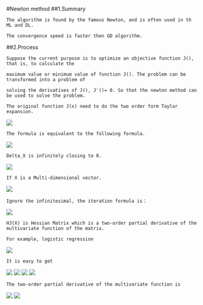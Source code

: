 #Newton method
##1.Summary
    
    The algorithm is found by the famous Newton, and is often used in th ML and DL.
    
    The convergence speed is faster then GD algorithm.
    
    
##2.Process
    
    Suppose the current purpose is to optimize an objective function J(), that is, to calculate the 
    
    maximum value or minimum value of function J(). The problem can be transformed into a problem of 
    
    solving the derivatives of J(), J'()= 0. So that the newton method can be used to solve the problem.
    
    The original function J(x) need to do the two order form Taylor expansion.
    
<img src="http://chart.googleapis.com/chart?cht=tx&chl=J(x%2B%5CDelta%20x)%3DJ(x)%2BJ'(x)%5CDelta%20x%2B%5Cfrac%7B1%7D%7B2%7DJ''(x)%5CDelta%20x%5E%7B2%7D" style="border:none;" />
    
    The formula is equivalent to the following formula.

<img src="http://chart.googleapis.com/chart?cht=tx&chl=J'(x)%2B%5Cfrac%7B1%7D%7B2%7DJ''(x)%5CDelta%20x%3D0" style="border:none;" />

    Delta_X is infinitely closing to 0.
    
<img src="http://chart.googleapis.com/chart?cht=tx&chl=J'(x)%2BJ''(x)%5CDelta%20x%3D0%5C%5C%0A%5CDelta%20x%3D-%5Cfrac%7BJ'(x)%7D%7BJ''(x)%7D" style="border:none;" />

    If X is a Multi-dimensional vector.
    
<img src="http://chart.googleapis.com/chart?cht=tx&chl=J(X)%3DJ(X_%7B0%7D)%2B(X-X_%7B0%7D)%5E%7BT%7D%5Cnabla%20J(X_%7B0%7D)%2B%5Cfrac%7B1%7D%7B2%7D(X-X_%7B0%7D)%5E%7BT%7DHJ(X_%7B0%7D)(X-X_%7B0%7D)%2Bo(%7C%7C%7C%7CX-X_%7B0%7D)%5E%7B2%7D" style="border:none;" />

    Ignore the infinitesimal, the iteration formula is：
    
<img src="http://chart.googleapis.com/chart?cht=tx&chl=X_%7Bn%2B1%7D%3DX_%7Bn%7D-%5Cfrac%7B%5Cnabla%20J(X_%7Bn%7D)%7D%7BHJ(X_%7Bn%7D)%7D" style="border:none;" />

    HJ(X) is Hessian Matrix which is a two-order partial derivative of the multivariate function of the matrix.

    For example, logistic regression

<img src="http://chart.googleapis.com/chart?cht=tx&chl=%5Cfrac%7B%5Cpart%20lnL(W)%7D%7B%5Cpart%20W%7D%3D%5Csum_%7Bi%3D1%7D%5EM%20%5B(Y%5E%7Bi%7D-%5Cfrac%7B1%7D%7B1%2Be%5E%7BW%5E%7BT%7DX%5E%7Bi%7D%7D%7D)X%5E%7Bi%7D%5D" style="border:none;" />

    It is easy to get
    
<img src="http://chart.googleapis.com/chart?cht=tx&chl=%5Cfrac%7B%5Cpart%20lnL(W)%7D%7B%5Cpart%20w_%7B0%7D%7D%3D%5Csum_%7Bi%3D1%7D%5EM%20%5B(Y%5E%7Bi%7D-%5Cfrac%7B1%7D%7B1%2Be%5E%7BW%5E%7BT%7DX%5E%7Bi%7D%7D%7D)x%5E%7Bi%7D_%7B0%7D%5D" style="border:none;" />

<img src="http://chart.googleapis.com/chart?cht=tx&chl=%5Cfrac%7B%5Cpart%20lnL(W)%7D%7B%5Cpart%20w_%7B1%7D%7D%3D%5Csum_%7Bi%3D1%7D%5EM%20%5B(Y%5E%7Bi%7D-%5Cfrac%7B1%7D%7B1%2Be%5E%7BW%5E%7BT%7DX%5E%7Bi%7D%7D%7D)x%5E%7Bi%7D_%7B1%7D%5D" style="border:none;" />

<img src="http://chart.googleapis.com/chart?cht=tx&chl=%5Cfrac%7B%5Cpart%20lnL(W)%7D%7B%5Cpart%20w_%7B2%7D%7D%3D%5Csum_%7Bi%3D1%7D%5EM%20%5B(Y%5E%7Bi%7D-%5Cfrac%7B1%7D%7B1%2Be%5E%7BW%5E%7BT%7DX%5E%7Bi%7D%7D%7D)x%5E%7Bi%7D_%7B2%7D%5D" style="border:none;" />

<img src="http://chart.googleapis.com/chart?cht=tx&chl=................................................%5C%5C%0A%5Cfrac%7B%5Cpart%20lnL(W)%7D%7B%5Cpart%20w_%7Bn%7D%7D%3D%5Csum_%7Bi%3D1%7D%5EM%20%5B(Y%5E%7Bi%7D-%5Cfrac%7B1%7D%7B1%2Be%5E%7BW%5E%7BT%7DX%5E%7Bi%7D%7D%7D)x%5E%7Bi%7D_%7Bn%7D%5D" style="border:none;" />
    
    The two-order partial derivative of the multivariate function is
    
<img src="http://chart.googleapis.com/chart?cht=tx&chl=%5Cfrac%7B%5Cpart%20lnL(W)%7D%7B%5Cpart%20w_%7Bk%7D%5Cpart%20w_%7Bj%7D%7D%3D%0A%0A%5Cfrac%7B%5Cpart%20%5Csum_%7Bi%3D1%7D%5EM%20%5B(Y%5E%7Bi%7D-%5Cfrac%7B1%7D%7B1%2Be%5E%7BW%5E%7BT%7DX%5E%7Bi%7D%7D%7D)x%5E%7Bi%7D_%7Bk%7D%5D%7D%0A%7B%5Cpart%20w_%7Bj%7D%7D%0A%0A" style="border:none;" />

<img src="http://chart.googleapis.com/chart?cht=tx&chl=%5Cfrac%7B%5Cpart%20lnL(W)%7D%7B%5Cpart%20w_%7Bk%7D%5Cpart%20w_%7Bj%7D%7D%3D%0A%0A%5Csum_%7Bi%3D1%7D%5EM%20x%5E%7Bi%7D_%7Bk%7D%20%5Ccdot%20%0A%0A%5Cfrac%7B1%7D%7B1%2Be%5E%7B%20W%5E%7BT%7DX%5E%7Bi%7D%20%7D%7D%20%5Ccdot%20%0A%0A(%5Cfrac%7B1%7D%7B1%2Be%5E%7B%20W%5E%7BT%7DX%5E%7Bi%7D%20%7D%7D%20-1)%20%20%5Ccdot%20%0A%0A%20x%5E%7Bi%7D_%7Bj%7D%20" style="border:none;" />

    
    



